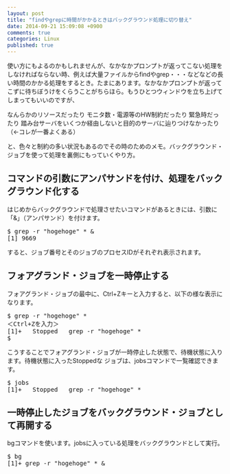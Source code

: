 ```yaml
---
layout: post
title: "findやgrepに時間がかかるときはバックグラウンド処理に切り替え"
date: 2014-09-21 15:09:08 +0900
comments: true
categories: Linux
published: true
---
```




使い方にもよるのかもしれませんが、なかなかプロンプトが返ってこない処理をしなければならない時、例えば大量ファイルからfindやgrep・・・などなどの長い時間のかかる処理をするとき。たまにあります。なかなかプロンプトが返ってこずに待ちぼうけをくらうことがちらほら。もうひとつウィンドウを立ち上げてしまってもいいのですが、

なんらかのリソースだったり
モニタ数・電源等のHW制約だったり
緊急時だったり
踏み台サーバをいくつか経由しないと目的のサーバに辿りつけなかったり（←コレが一番よくある）

と、色々と制約の多い状況もあるのでその時のためのメモ。バックグラウンド・ジョブを使って処理を裏側にもっていくやり方。

## コマンドの引数にアンパサンドを付け、処理をバックグラウンド化する

はじめからバックグラウンドで処理させたいコマンドがあるときには、引数に「&」（アンパサンド）を付けます。

<pre lang="sh">$ grep -r "hogehoge" * &
[1] 9669</pre>

すると、ジョブ番号とそのジョブのプロセスIDがそれぞれ表示されます。

## フォアグランド・ジョブを一時停止する

フォアグランド・ジョブの最中に、Ctrl+Zキーと入力すると、以下の様な表示になります。

<pre lang="sh">$ grep -r "hogehoge" *
＜Ctrl+Zを入力＞
[1]+   Stopped   grep -r "hogehoge" *
$</pre>

こうすることでフォアグランド・ジョブが一時停止した状態で、待機状態に入ります。待機状態に入ったStoppedな
ジョブは、jobsコマンドで一覧確認できます。

<pre lang="sh">$ jobs
[1]+   Stopped   grep -r "hogehoge" *</pre>

## 一時停止したジョブをバックグラウンド・ジョブとして再開する

bgコマンドを使います。jobsに入っている処理をバックグラウンドとして実行。

<pre lang="sh">$ bg
[1]+ grep -r "hogehoge" * &</pre>
